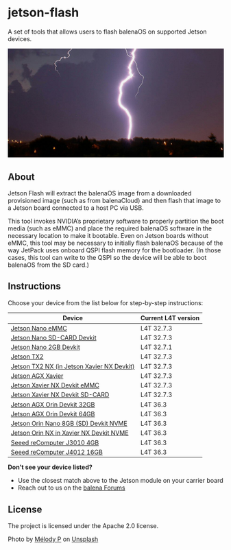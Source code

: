 # jetson-flash
A set of tools that allows users to flash balenaOS on supported Jetson devices.

<img src="flash.jpg">

## About
Jetson Flash will extract the balenaOS image from a downloaded provisioned image (such as from balenaCloud) and then flash that image to a Jetson board connected to a host PC via USB.

This tool invokes NVIDIA’s proprietary software to properly partition the boot media (such as eMMC) and place the required balenaOS software in the necessary location to make it bootable. Even on Jetson boards without eMMC, this tool may be necessary to initially flash balenaOS because of the way JetPack uses onboard QSPI flash memory for the bootloader. (In those cases, this tool can write to the QSPI so the device will be able to boot balenaOS from the SD card.)

## Instructions

Choose your device from the list below for step-by-step instructions:

|Device | Current L4T version |
|-------|---------------------|
|[Jetson Nano eMMC](jetson-nano-emmc.md) | L4T 32.7.3 |
|[Jetson Nano SD-CARD Devkit](jetson-nano.md) | L4T 32.7.3 |
|[Jetson Nano 2GB Devkit](jetson-nano-2gb-devkit.md) | L4T 32.7.1 |
|[Jetson TX2](jetson-tx2.md) | L4T 32.7.3 |
|[Jetson TX2 NX (in Jetson Xavier NX Devkit)](jetson-tx2-nx-devkit.md) | L4T 32.7.3 |
|[Jetson AGX Xavier](jetson-xavier.md) | L4T 32.7.3 |
|[Jetson Xavier NX Devkit eMMC](jetson-xavier-nx-devkit-emmc.md) | L4T 32.7.3 |
|[Jetson Xavier NX Devkit SD-CARD](jetson-xavier-nx-devkit.md) | L4T 32.7.3 |
|[Jetson AGX Orin Devkit 32GB](jetson-agx-orin-devkit.md) | L4T 36.3 | 
|[Jetson AGX Orin Devkit 64GB](https://github.com/balena-os/jetson-flash/blob/alanb-documentation/Orin_Flash/jetson-agx-orin-devkit-64gb.md) | L4T 36.3 |
|[Jetson Orin Nano 8GB (SD) Devkit NVME](https://github.com/balena-os/jetson-flash/blob/alanb-documentation/Orin_Flash/jetson-orin-nano-devkit-nvme.md) | L4T 36.3 |
|[Jetson Orin NX in Xavier NX Devkit NVME](https://github.com/balena-os/jetson-flash/blob/alanb-documentation/Orin_Flash/jetson-orin-nx-xavier-nx-devkit.md) | L4T 36.3 |
|[Seeed reComputer J3010 4GB](https://github.com/balena-os/jetson-flash/blob/alanb-documentation/Orin_Flash/jetson-orin-nano-seeed-j3010.md) | L4T 36.3 |
|[Seeed reComputer J4012 16GB](https://github.com/balena-os/jetson-flash/blob/alanb-documentation/Orin_Flash/jetson-orin-nx-seeed-j4012.md) | L4T 36.3 |

**Don't see your device listed?**
- Use the closest match above to the Jetson module on your carrier board
- Reach out to us on the [balena Forums](https://forums.balena.io/c/share-questions-or-issues-about-balena-jetson-flash-which-is-a-tool-that-allows-users-to-flash-balenaos-on-nvidia-jetson-devices/95)
  
License
-------

The project is licensed under the Apache 2.0 license.

Photo by <a href="https://unsplash.com/@melodyp?utm_content=creditCopyText&utm_medium=referral&utm_source=unsplash">Mélody P</a> on <a href="https://unsplash.com/photos/thunder-through-field-wFN9B3s_iik?utm_content=creditCopyText&utm_medium=referral&utm_source=unsplash">Unsplash</a>

